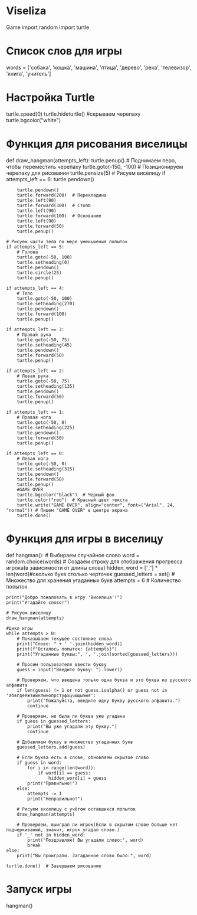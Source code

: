 # Viseliza
Game
import random
import turtle

# Список слов для игры
words = ['собака', 'кошка', 'машина', 'птица', 'дерево', 'река', 'телевизор', 'книга', 'учитель']

# Настройка Turtle
turtle.speed(0)
turtle.hideturtle() #скрываем черепаху
turtle.bgcolor("white")

# Функция для рисования виселицы
def draw_hangman(attempts_left):
    turtle.penup()  # Поднимаем перо, чтобы переместить черепаху
    turtle.goto(-150, -100)  # Позиционируем черепаху для рисования
    turtle.pensize(5)
    # Рисуем виселицу
    if attempts_left == 6:
        turtle.pendown()

        turtle.pendown()
        turtle.forward(200)  # Перекладина
        turtle.left(90)
        turtle.forward(300)  # Столб
        turtle.left(90)
        turtle.forward(100)  # Основание
        turtle.left(90)
        turtle.forward(50)
        turtle.penup()

    # Рисуем части тела по мере уменьшения попыток
    if attempts_left == 5:
        # Голова
        turtle.goto(-50, 100)
        turtle.setheading(0)
        turtle.pendown()
        turtle.circle(25)
        turtle.penup()

    if attempts_left == 4:
        # Тело
        turtle.goto(-50, 100)
        turtle.setheading(270)
        turtle.pendown()
        turtle.forward(100)
        turtle.penup()

    if attempts_left == 3:
        # Правая рука
        turtle.goto(-50, 75)
        turtle.setheading(45)
        turtle.pendown()
        turtle.forward(50)
        turtle.penup()

    if attempts_left == 2:
        # Левая рука
        turtle.goto(-50, 75)
        turtle.setheading(135)
        turtle.pendown()
        turtle.forward(50)
        turtle.penup()

    if attempts_left == 1:
        # Правая нога
        turtle.goto(-50, 0)
        turtle.setheading(225)
        turtle.pendown()
        turtle.forward(50)
        turtle.penup()

    if attempts_left == 0:
        # Левая нога
        turtle.goto(-50, 0)
        turtle.setheading(315)
        turtle.pendown()
        turtle.forward(50)
        turtle.penup()
        #GAME OVER
        turtle.bgcolor("black")  # Черный фон
        turtle.color("red")  # Красный цвет текста
        turtle.write("GAME OVER", align="center", font=("Arial", 24, "normal")) # Пишем "GAME OVER" в центре экрана
        turtle.done()

# Функция для игры в виселицу
def hangman():
    # Выбираем случайное слово
    word = random.choice(words)
    # Создаем строку для отображения прогресса игрока(в зависимости от длины слова)
    hidden_word = ['_'] * len(word)#сколько букв столько черточек
    guessed_letters = set()  # Множество для хранения угаданных букв
    attempts = 6  # Количество попыток

    print("Добро пожаловать в игру 'Виселица'!")
    print("Угадайте слово!")

    # Рисуем виселицу
    draw_hangman(attempts)

    #Цикл игры
    while attempts > 0:
        # Показываем текущее состояние слова
        print("Слово: " + ' '.join(hidden_word))
        print(f"Осталось попыток: {attempts}")
        print("Угаданные буквы:", ', '.join(sorted(guessed_letters)))

        # Просим пользователя ввести букву
        guess = input("Введите букву: ").lower()

        # Проверяем, что введена только одна буква и это буква из русского алфавита
        if len(guess) != 1 or not guess.isalpha() or guess not in 'абвгдеёжзийклмнопрстуфхцчшщыэюя':
            print("Пожалуйста, введите одну букву русского алфавита.")
            continue

        # Проверяем, не была ли буква уже угадана
        if guess in guessed_letters:
            print("Вы уже угадали эту букву.")
            continue

        # Добавляем букву в множество угаданных букв
        guessed_letters.add(guess)

        # Если буква есть в слове, обновляем скрытое слово
        if guess in word:
            for i in range(len(word)):
                if word[i] == guess:
                    hidden_word[i] = guess
            print("Правильно!")
        else:
            attempts -= 1
            print("Неправильно!")

        # Рисуем виселицу с учётом оставшихся попыток
        draw_hangman(attempts)

        # Проверяем, выиграл ли игрок(Если в скрытом слове больше нет подчеркиваний, значит, игрок угадал слово.)
        if '_' not in hidden_word:
            print("Поздравляю! Вы угадали слово:", word)
            break
    else:
        print("Вы проиграли. Загаданное слово было:", word)

    turtle.done()  # Завершаем рисование

# Запуск игры
hangman()
